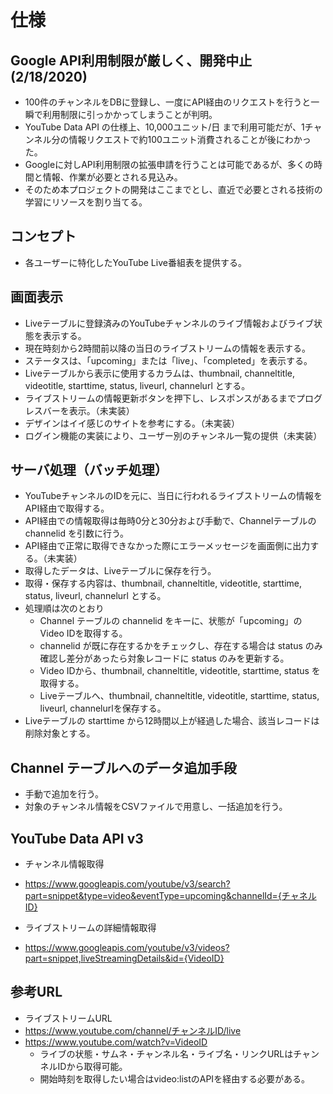 # 仕様

## Google API利用制限が厳しく、開発中止(2/18/2020)

- 100件のチャンネルをDBに登録し、一度にAPI経由のリクエストを行うと一瞬で利用制限に引っかかってしまうことが判明。
- YouTube Data API の仕様上、10,000ユニット/日 まで利用可能だが、1チャンネル分の情報リクエストで約100ユニット消費されることが後にわかった。
- Googleに対しAPI利用制限の拡張申請を行うことは可能であるが、多くの時間と情報、作業が必要とされる見込み。
- そのため本プロジェクトの開発はここまでとし、直近で必要とされる技術の学習にリソースを割り当てる。

## コンセプト

- 各ユーザーに特化したYouTube Live番組表を提供する。

## 画面表示

- Liveテーブルに登録済みのYouTubeチャンネルのライブ情報およびライブ状態を表示する。
- 現在時刻から2時間前以降の当日のライブストリームの情報を表示する。
- ステータスは、「upcoming」または「live」、「completed」を表示する。
- Liveテーブルから表示に使用するカラムは、thumbnail, channeltitle, videotitle, starttime, status, liveurl, channelurl とする。
- ライブストリームの情報更新ボタンを押下し、レスポンスがあるまでプログレスバーを表示。（未実装）
- デザインはイイ感じのサイトを参考にする。（未実装）
- ログイン機能の実装により、ユーザー別のチャンネル一覧の提供（未実装）

## サーバ処理（バッチ処理）

- YouTubeチャンネルのIDを元に、当日に行われるライブストリームの情報をAPI経由で取得する。
- API経由での情報取得は毎時0分と30分および手動で、Channelテーブルの channelid を引数に行う。
- API経由で正常に取得できなかった際にエラーメッセージを画面側に出力する。（未実装）
- 取得したデータは、Liveテーブルに保存を行う。
- 取得・保存する内容は、thumbnail, channeltitle, videotitle, starttime, status, liveurl, channelurl とする。
- 処理順は次のとおり 
    - Channel テーブルの channelid をキーに、状態が「upcoming」のVideo IDを取得する。
    - channelid が既に存在するかをチェックし、存在する場合は status のみ確認し差分があったら対象レコードに status のみを更新する。
    - Video IDから、thumbnail, channeltitle, videotitle, starttime, status を取得する。
    - Liveテーブルへ、thumbnail, channeltitle, videotitle, starttime, status, liveurl, channelurlを保存する。
- Liveテーブルの starttime から12時間以上が経過した場合、該当レコードは削除対象とする。

## Channel テーブルへのデータ追加手段

- 手動で追加を行う。
- 対象のチャンネル情報をCSVファイルで用意し、一括追加を行う。

## YouTube Data API v3
- チャンネル情報取得
- https://www.googleapis.com/youtube/v3/search?part=snippet&type=video&eventType=upcoming&channelId={チャネルID}

- ライブストリームの詳細情報取得
- https://www.googleapis.com/youtube/v3/videos?part=snippet,liveStreamingDetails&id={VideoID}

## 参考URL
- ライブストリームURL
- https://www.youtube.com/channel/チャンネルID/live
- https://www.youtube.com/watch?v=VideoID
    - ライブの状態・サムネ・チャンネル名・ライブ名・リンクURLはチャンネルIDから取得可能。
    - 開始時刻を取得したい場合はvideo:listのAPIを経由する必要がある。
